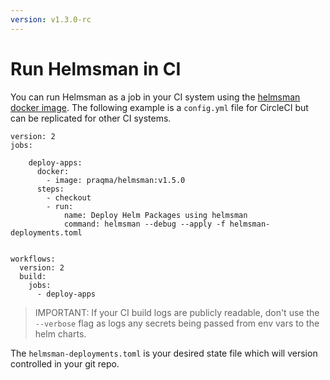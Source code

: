 ```yaml
---
version: v1.3.0-rc
---
```


# Run Helmsman in CI

You can run Helmsman as a job in your CI system using the [helmsman docker image](https://hub.docker.com/r/praqma/helmsman/).
The following example is a `config.yml` file for CircleCI but can be replicated for other CI systems.

```
version: 2
jobs:

    deploy-apps:
      docker:
        - image: praqma/helmsman:v1.5.0
      steps:
        - checkout
        - run:
            name: Deploy Helm Packages using helmsman
            command: helmsman --debug --apply -f helmsman-deployments.toml


workflows:
  version: 2
  build:
    jobs:
      - deploy-apps
```

> IMPORTANT: If your CI build logs are publicly readable, don't use the `--verbose` flag as logs any secrets being passed from env vars to the helm charts.

The `helmsman-deployments.toml` is your desired state file which will version controlled in your git repo.